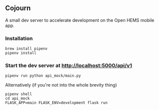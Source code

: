 ## Cojourn
A small dev server to accelerate development on the Open HEMS mobile app.

### Installation
```
brew install pipenv
pipenv install
```

### Start the dev server at [http://localhost:5000/api/v1](http://localhost:5000/api/v1)
```
pipenv run python api_mock/main.py
```

Alternatively (if you're not into the whole brevity thing)
```
pipenv shell
cd api_mock
FLASK_APP=main FLASK_ENV=development flask run
```
